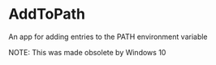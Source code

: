 # AddToPath
An app for adding entries to the PATH environment variable

NOTE: This was made obsolete by Windows 10
